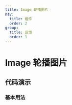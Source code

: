 ```yaml
---
title: Image 轮播图片
nav:
  title: 组件
  order: 2
group:
  title: 反馈
  order: 1
---
```


# Image 轮播图片

## 代码演示

### 基本用法

<code src="./demo/basic.tsx"></code>
